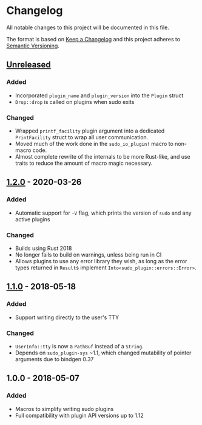 # Changelog

All notable changes to this project will be documented in this file.

The format is based on [Keep a Changelog](http://keepachangelog.com/en/1.0.0/)
and this project adheres to [Semantic Versioning](http://semver.org/spec/v2.0.0.html).

## [Unreleased]

### Added
- Incorporated `plugin_name` and `plugin_version` into the `Plugin` struct
- `Drop::drop` is called on plugins when sudo exits

### Changed
- Wrapped `printf_facility` plugin argument into a dedicated `PrintFacility`
  struct to wrap all user communication.
- Moved much of the work done in the `sudo_io_plugin!` macro to non-macro code.
- Almost complete rewrite of the internals to be more Rust-like, and use traits
  to reduce the amount of macro magic necessary.

## [1.2.0] - 2020-03-26

### Added
- Automatic support for `-V` flag, which prints the version of `sudo` and any
  active plugins

### Changed
- Builds using Rust 2018
- No longer fails to build on warnings, unless being run in CI
- Allows plugins to use any error library they wish, as long as the error
  types returned in `Result`s implement `Into<sudo_plugin::errors::Error>`.

## [1.1.0] - 2018-05-18

### Added
- Support writing directly to the user's TTY

### Changed
- `UserInfo::tty` is now a `PathBuf` instead of a `String`.
- Depends on `sudo_plugin-sys` ~1.1, which changed mutability of pointer arguments due to bindgen 0.37

## 1.0.0 - 2018-05-07

### Added
- Macros to simplify writing sudo plugins
- Full compatibility with plugin API versions up to 1.12

[Unreleased]: https://github.com/square/sudo_pair/compare/sudo_pair-v1.2.0...master
[1.2.0]:      https://github.com/square/sudo_pair/compare/sudo_pair-v1.1.0...sudo_pair-v1.2.0
[1.1.0]:      https://github.com/square/sudo_pair/compare/sudo_pair-v1.0.0...sudo_pair-v1.1.0
